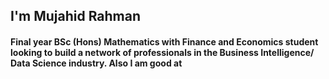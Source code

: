 ## I'm Mujahid Rahman

#### Final year BSc (Hons) Mathematics with Finance and Economics student looking to build a network of professionals in the Business Intelligence/ Data Science industry. Also I am good at


<!--
**mujahid-rahman/mujahid-rahman** is a ✨ _special_ ✨ repository because its `README.md` (this file) appears on your GitHub profile.

Here are some ideas to get you started:

- 🔭 I’m currently working on ...
- 🌱 I’m currently learning ...
- 👯 I’m looking to collaborate on ...
- 🤔 I’m looking for help with ...
- 💬 Ask me about ...
- 📫 How to reach me: ...
- 😄 Pronouns: ...
- ⚡ Fun fact: ...
-->
